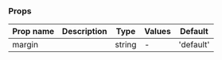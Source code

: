 ### Props

| Prop name | Description | Type   | Values | Default   |
| --------- | ----------- | ------ | ------ | --------- |
| margin    |             | string | -      | 'default' |
